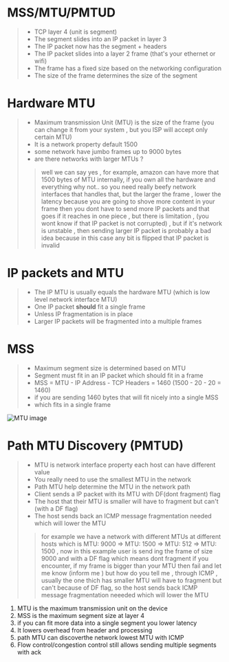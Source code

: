 # MSS/MTU/PMTUD

> - TCP layer 4 (unit is segment)
> - The segment slides into an IP packet in layer 3
> - The IP packet now has the segment + headers 
> - The IP packet slides into a layer 2 frame (that's your ethernet or wifi)
> - The frame has a fixed size based on the networking configuration
> - The size of the frame determines the size of the segment

# Hardware MTU 
> - Maximum transmission Unit (MTU) is the size of the frame (you can change it from your system , but you ISP will accept only certain MTU)
> - It is a network property default 1500
> - some network have jumbo frames up to 9000 bytes 
> - are there networks with larger MTUs ?
>> well we can say yes , for example, amazon can have more that 1500 bytes of MTU internally, if you own all the hardware and everything why not.. so you need really beefy network interfaces that handles that, but the larger the frame , lower the latency because you are going to shove more content in your frame then you dont have to send more IP packets and that goes if it reaches in one piece , but there is limitation , (you wont know if that IP packet is not corrupted) , but if it's network is unstable , then sending larger IP packet is probably a bad idea because in this case any bit is flipped that IP packet is invalid

# IP packets and MTU
> - The IP MTU is usually equals the hardware MTU (which is low level network interface MTU) 
> - One IP packet **should** fit a single frame 
> - Unless IP fragmentation is in place 
> - Larger IP packets will be fragmented into a multiple frames 

# MSS 
> - Maximum segment size is determined based on MTU 
> - Segment must fit in an IP packet which should fit in a frame 
> - MSS = MTU - IP Address - TCP Headers = 1460 (1500 - 20 - 20 = 1460)
> - if you are sending 1460 bytes that will fit nicely into a single MSS
> - which fits in a single frame 

![MTU image](https://learningnetwork.cisco.com/sfc/servlet.shepherd/version/renditionDownload?rendition=THUMB720BY480&versionId=0683i000001rpBy&operationContext=CHATTER&contentId=05T3i00000ACPGc&page=0)

# Path MTU Discovery (PMTUD)
> - MTU is network interface property each host can have different value 
> - You really need to use the smallest MTU in the network 
> - Path MTU help determine the MTU in the network path 
> - Client sends a IP packet with its MTU with DF(dont fragment) flag 
> - The host that their MTU is smaller will have to fragment but can't (with a DF flag)
> - The host sends back an ICMP message fragmentation needed which will lower the MTU
>> for example we have a network with different MTUs at different hosts which is MTU: 9000 =>  MTU: 1500 => MTU: 512 => MTU: 1500 , now in this example user is send ing the frame of size 9000 and with a DF flag which means dont fragment if you encounter, if my frame is bigger than your MTU then fail and let me know (inform me ) but how do you tell me , through ICMP , usually the one thich has smaller MTU will have to fragment but can't because of DF flag, so the host sends back ICMP message fragmentation neeeded which will lower the MTU 

1. MTU is the maximum transmission unit on the device 
2. MSS is the maximum segment size at layer 4 
3. if you can fit more data into a single segment you lower latency
4. It lowers overhead from header and processing 
5. path MTU can discoverthe network lowest MTU with ICMP 
6. Flow control/congestion control still allows sending multiple segments with ack
